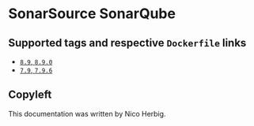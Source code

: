 # SonarSource SonarQube

## Supported tags and respective `Dockerfile` links

 * [`8.9`, `8.9.0`](https://github.com/nicoherbigio/docker-sonarsource-sonarqube/blob/master/8.9/debian/default/Dockerfile)
 * [`7.9`, `7.9.6`](https://github.com/nicoherbigio/docker-sonarsource-sonarqube/blob/master/7.9/debian/default/Dockerfile)

## Copyleft

This documentation was written by Nico Herbig.
